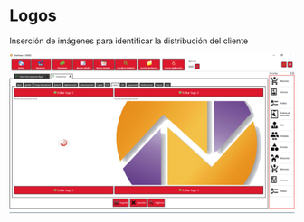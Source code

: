 # Logos

Inserción de imágenes para identificar la distribución del cliente

![](../../../.gitbook/assets/image%20%28356%29.png)

